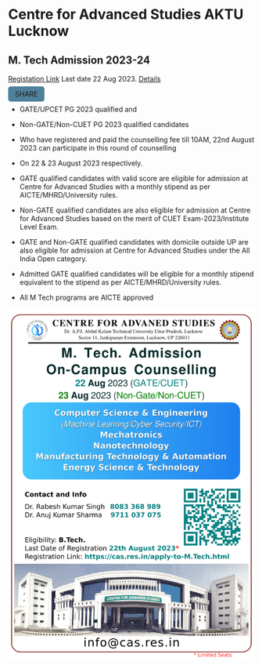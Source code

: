 # Centre for Advanced Studies AKTU Lucknow
## M. Tech Admission 2023-24

[Registation Link](https://erp.aktu.ac.in/Webpages/Public/EntranceExams/CASPGGATE/Instructions.aspx) Last date 22 Aug 2023. [Details](https://cas.res.in/Apply-to-M.Tech.html)

<span id="share"> share</span>


- GATE/UPCET PG 2023 qualified and 
- Non-GATE/Non-CUET PG 2023 qualified candidates 
- Who have registered and paid the counselling fee till 10AM, 22nd August 2023 can participate in this round of counselling 
- On 22 & 23 August 2023 respectively.

- GATE qualified candidates with valid score are eligible for admission at Centre for Advanced Studies with a monthly stipend as per AICTE/MHRD/University rules.
- Non-GATE qualified candidates are also eligible for admission at Centre for Advanced Studies based on the merit of CUET Exam-2023/Institute Level Exam.
- GATE and Non-GATE qualified candidates with domicile outside UP are also eligible for admission at Centre for Advanced Studies under the All India Open category.
- Admitted GATE qualified candidates will be eligible for a monthly stipend equivalent to the stipend as per AICTE/MHRD/University rules.
- All M Tech programs are AICTE approved

[![](./AdmissionBanner.png)](./AdmissionBanner.pdf)




<style>
    #share{
        padding:.5em 1em;
        border-radius:5px;
        background-color:hsla(200,40%,40%,.9);
        text-transform:uppercase;
    }
    #share:hover{
        cursor:pointer;
        background-color:hsla(200,50%,50%,1);
        box-shadow:1px 1px 3px white;
    }
</style>


<script>
alert("HI")

</script>
